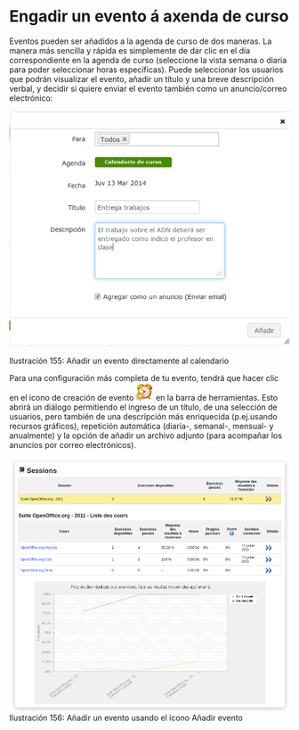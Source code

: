 # Engadir un evento á axenda de curso

Eventos pueden ser añadidos a la agenda de curso de dos maneras. La manera más sencilla y rápida es simplemente de dar clic en el día correspondiente en la agenda de curso \(seleccione la vista semana o diaria para poder seleccionar horas específicas\). Puede seleccionar los usuarios que podrán visualizar el evento, añadir un título y una breve descripción verbal, y decidir si quiere enviar el evento también como un anuncio/correo electrónico:

![](../../.gitbook/assets/graficos134%20%282%29.png)

Ilustración 155: Añadir un evento directamente al calendario

Para una configuración más completa de tu evento, tendrá que hacer clic en el icono de creación de evento ![](../../.gitbook/assets/graphics262%20%284%29.png) en la barra de herramientas. Esto abrirá un diálogo permitiendo el ingreso de un título, de una selección de usuarios, pero también de una descripción más enriquecida \(p.ej.usando recursos gráficos\), repetición automática \(diaria-, semanal-, mensual- y anualmente\) y la opción de añadir un archivo adjunto \(para acompañar los anuncios por correo electrónicos\).

![](../../.gitbook/assets/graficos135%20%283%29.png)Ilustración 156: Añadir un evento usando el icono Añadir evento

